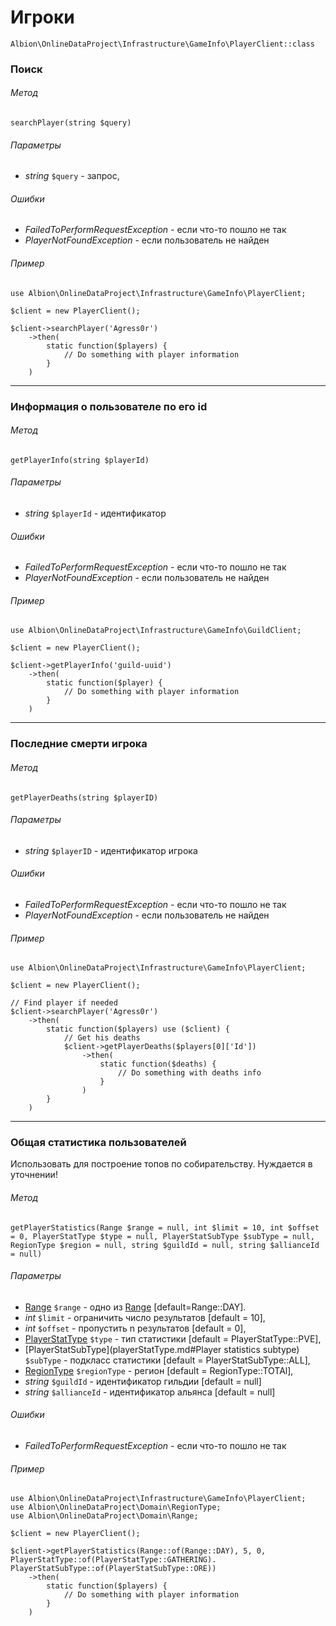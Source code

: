 # Игроки 

`Albion\OnlineDataProject\Infrastructure\GameInfo\PlayerClient::class`  

### Поиск

###### Метод
`searchPlayer(string $query)`

###### Параметры
 * _string_ `$query` - запрос,
 
###### Ошибки
 * _FailedToPerformRequestException_ - если что-то пошло не так
 * _PlayerNotFoundException_ - если пользователь не найден 

###### Пример

```
use Albion\OnlineDataProject\Infrastructure\GameInfo\PlayerClient;
 
$client = new PlayerClient();

$client->searchPlayer('Agress0r')
    ->then(
        static function($players) {
            // Do something with player information
        }
    )
```
---
### Информация о пользователе по его id

###### Метод
`getPlayerInfo(string $playerId)`

###### Параметры
 * _string_ `$playerId` - идентификатор
 
###### Ошибки
 * _FailedToPerformRequestException_ - если что-то пошло не так
 * _PlayerNotFoundException_ - если пользователь не найден 

###### Пример

```
use Albion\OnlineDataProject\Infrastructure\GameInfo\GuildClient;
 
$client = new PlayerClient();

$client->getPlayerInfo('guild-uuid')
    ->then(
        static function($player) {
            // Do something with player information
        }
    )
```
---
### Последние смерти игрока

###### Метод
`getPlayerDeaths(string $playerID)`

###### Параметры
 * _string_ `$playerID` - идентификатор игрока
 
###### Ошибки
 * _FailedToPerformRequestException_ - если что-то пошло не так
 * _PlayerNotFoundException_ - если пользователь не найден 

###### Пример

```
use Albion\OnlineDataProject\Infrastructure\GameInfo\PlayerClient;
 
$client = new PlayerClient();

// Find player if needed
$client->searchPlayer('Agress0r')
    ->then(
        static function($players) use ($client) {
            // Get his deaths
            $client->getPlayerDeaths($players[0]['Id'])
                ->then(
                    static function($deaths) {
                        // Do something with deaths info
                    }
                )
        }
    )
```
---
### Общая статистика пользователей

Использовать для построение топов по собирательству. Нуждается в уточнении!

###### Метод
`getPlayerStatistics(Range $range = null, int $limit = 10, int $offset = 0, PlayerStatType $type = null, PlayerStatSubType $subType = null, RegionType $region = null, string $guildId = null, string $allianceId = null)`

###### Параметры
 * [Range](range.md) `$range` - одно из [Range](range.md) [default=Range::DAY].
 * _int_ `$limit` - ограничить число результатов [default = 10],
 * _int_ `$offset` - пропустить n результатов [default = 0],
* [PlayerStatType](playerStatType.md) `$type` - тип статистики [default = PlayerStatType::PVE],
* [PlayerStatSubType](playerStatType.md#Player statistics subtype) `$subType` - подкласс статистики [default = PlayerStatSubType::ALL],
* [RegionType](regionType.md) `$regionType` - регион [default = RegionType::TOTAl], 
 * _string_ `$guildId` - идентификатор гильдии [default = null]
 * _string_ `$allianceId` - идентификатор альянса [default = null]
 
###### Ошибки
 * _FailedToPerformRequestException_ - если что-то пошло не так 

###### Пример

```
use Albion\OnlineDataProject\Infrastructure\GameInfo\PlayerClient;
use Albion\OnlineDataProject\Domain\RegionType;
use Albion\OnlineDataProject\Domain\Range;
 
$client = new PlayerClient();

$client->getPlayerStatistics(Range::of(Range::DAY), 5, 0, PlayerStatType::of(PlayerStatType::GATHERING). PlayerStatSubType::of(PlayerStatSubType::ORE))
    ->then(
        static function($players) {
            // Do something with player information
        }
    )
```